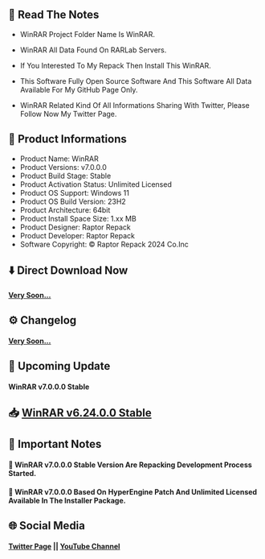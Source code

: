 ## 📝 Read The Notes

- WinRAR Project Folder Name  Is WinRAR.

- WinRAR All Data Found On RARLab Servers.

- If You Interested To My Repack Then Install This WinRAR.

- This Software Fully Open Source Software And This Software All Data Available For My GitHub Page Only.

- WinRAR Related Kind Of All Informations Sharing With Twitter, Please Follow Now My Twitter Page.

## 🧾 Product Informations

- Product Name: WinRAR
- Product Versions: v7.0.0.0
- Product Build Stage: Stable
- Product Activation Status: Unlimited Licensed 
- Product OS Support: Windows 11
- Product OS Build Version: 23H2
- Product Architecture: 64bit
- Product Install Space Size: 1.xx MB
- Product Designer: Raptor Repack
- Product Developer: Raptor Repack
- Software Copyright: © Raptor Repack 2024 Co.Inc

## ⬇️ Direct Download Now

#### [Very Soon...](https://github.com/RaptorRepack/WinRAR)

## ⚙️ Changelog

#### [Very Soon...](https://github.com/RaptorRepack/WinRAR)

## 📢 Upcoming Update

#### WinRAR v7.0.0.0 Stable

## 📥 [WinRAR v6.24.0.0 Stable](https://github.com/RaptorRepack/WinRAR/releases/tag/v6.24)

## 📝 Important Notes

#### 🔴 WinRAR v7.0.0.0 Stable Version Are Repacking Development Process Started.

#### 🔴 WinRAR v7.0.0.0 Based On HyperEngine Patch And Unlimited Licensed Available In The Installer Package.

## 🌐 Social Media

#### [Twitter Page](https://twitter.com/raptorrepack) || [YouTube Channel](https://youtube.com/@RaptorRepack)
